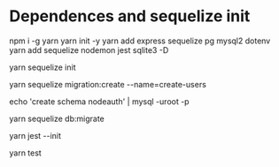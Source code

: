 # Dependences and sequelize init

npm i -g yarn
yarn init -y
yarn add express sequelize pg mysql2 dotenv
yarn add sequelize nodemon jest sqlite3 -D

<!-- Iniciando sequilize e gerando arquiivos -->
yarn sequelize init

<!-- Criando Migratoin -->
yarn sequelize migration:create --name=create-users

<!-- Criando bando no mysql antes de rodar migration -->
echo 'create schema nodeauth' | mysql -uroot -p

<!-- Rodando migrations: -->
yarn sequelize db:migrate

<!-- Iniciando jest para TDD -->
yarn jest --init

<!-- rodando testes -->
yarn test

